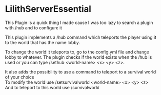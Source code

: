 # LilithServerEssential

This Plugin is a quick thing I made cause I was too lazy to search a plugin with /hub and to configure it

This plugin implements a /hub command which teleports the player using it to the world that has the name lobby.

To change the world it teleports to, go to the config.yml file and change lobby to whatever. The plugin checks if the world exists when the /hub is used or you can type /sethub \<world-name> \<x> \<y> \<z>.

It also adds the possibility to use a command to teleport to a survival world of your choice  
To modify the world use /setsurvivalworld \<world-name> \<x> \<y> \<z>  
And to teleport to this world use /survivalworld
